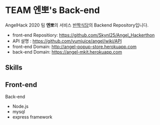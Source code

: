 # TEAM 엔뽀's Back-end

AngelHack 2020 팀 **엔뽀**의 서비스 [반짝식당](http://angel-popup-store.herokuapp.com)의 Backend Repository입니다.

- front-end Repositiory:  https://github.com/SkynI25/Angel_Hackerthon
- API 설명 :  https://github.com/yumjuice/angel/wiki/API
- front-end Domain: http://angel-popup-store.herokuapp.com 
- back-end Domain: https://angel-mkit.herokuapp.com 

## Skills
Front-end
-

Back-end
- Node.js
- mysql
- express framework

